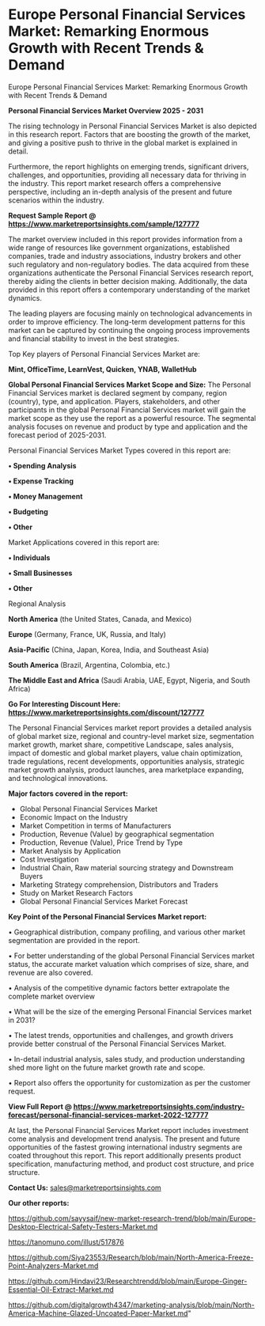 # Europe Personal Financial Services Market: Remarking Enormous Growth with Recent Trends & Demand
Europe Personal Financial Services Market: Remarking Enormous Growth with Recent Trends & Demand

<Strong> Personal Financial Services Market Overview 2025 - 2031</strong>

The rising technology in Personal Financial Services Market is also depicted in this research report. Factors that are boosting the growth of the market, and giving a positive push to thrive in the global market is explained in detail.

Furthermore, the report highlights on emerging trends, significant drivers, challenges, and opportunities, providing all necessary data for thriving in the industry. This report market research offers a comprehensive perspective, including an in-depth analysis of the present and future scenarios within the industry.

<strong>Request Sample Report @ <a href=https://www.marketreportsinsights.com/sample/127777>https://www.marketreportsinsights.com/sample/127777</a></strong>

The market overview included in this report provides information from a wide range of resources like government organizations, established companies, trade and industry associations, industry brokers and other such regulatory and non-regulatory bodies. The data acquired from these organizations authenticate the Personal Financial Services research report, thereby aiding the clients in better decision making. Additionally, the data provided in this report offers a contemporary understanding of the market dynamics.

The leading players are focusing mainly on technological advancements in order to improve efficiency. The long-term development patterns for this market can be captured by continuing the ongoing process improvements and financial stability to invest in the best strategies.

Top Key players of Personal Financial Services Market are:

<strong>Mint, OfficeTime, LearnVest, Quicken, YNAB, WalletHub</strong>

<strong><b>Global Personal Financial Services Market Scope and Size:</b></strong>
The Personal Financial Services market is declared segment by company, region (country), type, and application. Players, stakeholders, and other participants in the global Personal Financial Services market will gain the market scope as they use the report as a powerful resource. The segmental analysis focuses on revenue and product by type and application and the forecast period of 2025-2031.

Personal Financial Services Market Types covered in this report are:

<strong>• Spending Analysis

• Expense Tracking

• Money Management

• Budgeting

• Other</strong>

Market Applications covered in this report are:

<strong>• Individuals

• Small Businesses

• Other</strong> 

Regional Analysis

<strong>North America</strong> (the United States, Canada, and Mexico)

<strong>Europe</strong> (Germany, France, UK, Russia, and Italy)

<strong>Asia-Pacific</strong> (China, Japan, Korea, India, and Southeast Asia)

<strong>South America</strong> (Brazil, Argentina, Colombia, etc.)

<strong>The Middle East and Africa</strong> (Saudi Arabia, UAE, Egypt, Nigeria, and South Africa)

<strong>Go For Interesting Discount Here: <a href=https://www.marketreportsinsights.com/discount/127777>https://www.marketreportsinsights.com/discount/127777</a></strong>

The Personal Financial Services market report provides a detailed analysis of global market size, regional and country-level market size, segmentation market growth, market share, competitive Landscape, sales analysis, impact of domestic and global market players, value chain optimization, trade regulations, recent developments, opportunities analysis, strategic market growth analysis, product launches, area marketplace expanding, and technological innovations.

<strong><b>Major factors covered in the report:</b></strong>
<ul>
  <li>Global Personal Financial Services Market </li>
  <li>Economic Impact on the Industry</li>
  <li>Market Competition in terms of Manufacturers</li>
  <li>Production, Revenue (Value) by geographical segmentation</li>
  <li>Production, Revenue (Value), Price Trend by Type</li>
  <li>Market Analysis by Application</li>
  <li>Cost Investigation</li>
  <li>Industrial Chain, Raw material sourcing strategy and Downstream Buyers</li>
  <li>Marketing Strategy comprehension, Distributors and Traders</li>
  <li>Study on Market Research Factors</li>
  <li>Global Personal Financial Services Market Forecast</li>
</ul>

<strong><b>Key Point of the Personal Financial Services Market report:</b></strong>

• Geographical distribution, company profiling, and various other market segmentation are provided in the report.

• For better understanding of the global Personal Financial Services market status, the accurate market valuation which comprises of size, share, and revenue are also covered.

• Analysis of the competitive dynamic factors better extrapolate the complete market overview

• What will be the size of the emerging Personal Financial Services market in 2031?

• The latest trends, opportunities and challenges, and growth drivers provide better construal of the Personal Financial Services Market.

• In-detail industrial analysis, sales study, and production understanding shed more light on the future market growth rate and scope.

• Report also offers the opportunity for customization as per the customer request.

<strong><b>View Full Report @ <a href=https://www.marketreportsinsights.com/industry-forecast/personal-financial-services-market-2022-127777>https://www.marketreportsinsights.com/industry-forecast/personal-financial-services-market-2022-127777</a></b></strong>


At last, the Personal Financial Services Market report includes investment come analysis and development trend analysis. The present and future opportunities of the fastest growing international industry segments are coated throughout this report. This report additionally presents product specification, manufacturing method, and product cost structure, and price structure.

<strong>Contact Us:</strong>
sales@marketreportsinsights.com

<strong>Our other reports:</strong>

<a href=https://github.com/sayysaif/new-market-research-trend/blob/main/Europe-Desktop-Electrical-Safety-Testers-Market.md>https://github.com/sayysaif/new-market-research-trend/blob/main/Europe-Desktop-Electrical-Safety-Testers-Market.md</a>

<a href=https://tanomuno.com/illust/517876>https://tanomuno.com/illust/517876</a>

<a href=https://github.com/Siya23553/Research/blob/main/North-America-Freeze-Point-Analyzers-Market.md>https://github.com/Siya23553/Research/blob/main/North-America-Freeze-Point-Analyzers-Market.md</a>

<a href=https://github.com/Hindavi23/Researchtrendd/blob/main/Europe-Ginger-Essential-Oil-Extract-Market.md>https://github.com/Hindavi23/Researchtrendd/blob/main/Europe-Ginger-Essential-Oil-Extract-Market.md</a>

<a href=https://github.com/digitalgrowth4347/marketing-analysis/blob/main/North-America-Machine-Glazed-Uncoated-Paper-Market.md>https://github.com/digitalgrowth4347/marketing-analysis/blob/main/North-America-Machine-Glazed-Uncoated-Paper-Market.md</a>"
